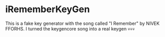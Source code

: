 # iRememberKeyGen
This is a fake key generator with the song called "I Remember" by NIVEK FFORHS.
I turned the keygencore song into a real keygen 💀💀💀
